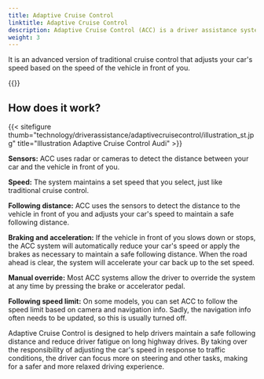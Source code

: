 ```yaml
---
title: Adaptive Cruise Control
linktitle: Adaptive Cruise Control
description: Adaptive Cruise Control (ACC) is a driver assistance system that uses sensors and software to maintain a safe following distance between your car and the vehicle in front of you while cruising on the highway.
weight: 3
---
```

<!-- markdownlint-disable MD033 -->

It is an advanced version of traditional cruise control that adjusts your car's speed based on the speed of the vehicle in front of you.

{{<evkxdisplayaddarticle />}}

## How does it work?

{{< sitefigure thumb="technology/driverassistance/adaptivecruisecontrol/illustration_st.jpg" title="Illustration Adaptive Cruise Control Audi" >}}

**Sensors:** ACC uses radar or cameras to detect the distance between your car and the vehicle in front of you.

**Speed:** The system maintains a set speed that you select, just like traditional cruise control.

**Following distance:** ACC uses the sensors to detect the distance to the vehicle in front of you and adjusts your car's speed to maintain a safe following distance.

**Braking and acceleration:** If the vehicle in front of you slows down or stops, the ACC system will automatically reduce your car's speed or apply the brakes as necessary to maintain a safe following distance. When the road ahead is clear, the system will accelerate your car back up to the set speed.

**Manual override:** Most ACC systems allow the driver to override the system at any time by pressing the brake or accelerator pedal.

**Following speed limit:** On some models, you can set ACC to follow the speed limit based on camera and navigation info. Sadly, the navigation info often needs to be updated, so this is usually turned off.

Adaptive Cruise Control is designed to help drivers maintain a safe following distance and reduce driver fatigue on long highway drives. By taking over the responsibility of adjusting the car's speed in response to traffic conditions, the driver can focus more on steering and other tasks, making for a safer and more relaxed driving experience.
